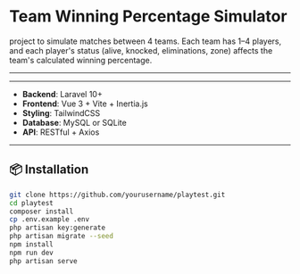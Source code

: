 # Team Winning Percentage Simulator

project to simulate matches between 4 teams. Each team has 1–4 players, and each player's status (alive, knocked, eliminations, zone) affects the team's calculated winning percentage.

---

---

- **Backend**: Laravel 10+
- **Frontend**: Vue 3 + Vite + Inertia.js
- **Styling**: TailwindCSS
- **Database**: MySQL or SQLite
- **API**: RESTful + Axios

---

## 📦 Installation

```bash
git clone https://github.com/yourusername/playtest.git
cd playtest
composer install
cp .env.example .env
php artisan key:generate
php artisan migrate --seed
npm install
npm run dev
php artisan serve
```
